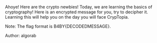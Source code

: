 Ahoye! Here are the crypto newbies! Today, we are learning the basics of cryptography! Here is an encrypted message for you, try to decipher it. Learning this will help you on the day you will face CrypTopia.

Note: The flag format is B4BY{DECODEDMESSAGE}.

Author: algorab
